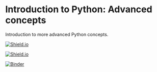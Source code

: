 # Introduction to Python: Advanced concepts
Introduction to more advanced Python concepts.


[![Shield.io](https://img.shields.io/badge/link-source-blue)](https://github.com/HamPUG/meetings/tree/master/2018/2018-04-09/ldo)

[![Shield.io](https://img.shields.io/badge/link-download-blue)](Classes,%20Descriptors%20%26%20Metaclasses.ipynb)

[![Binder](https://mybinder.org/badge_logo.svg)](https://mybinder.org/v2/gh/python-bites/introduction-python-advanced/HEAD)
